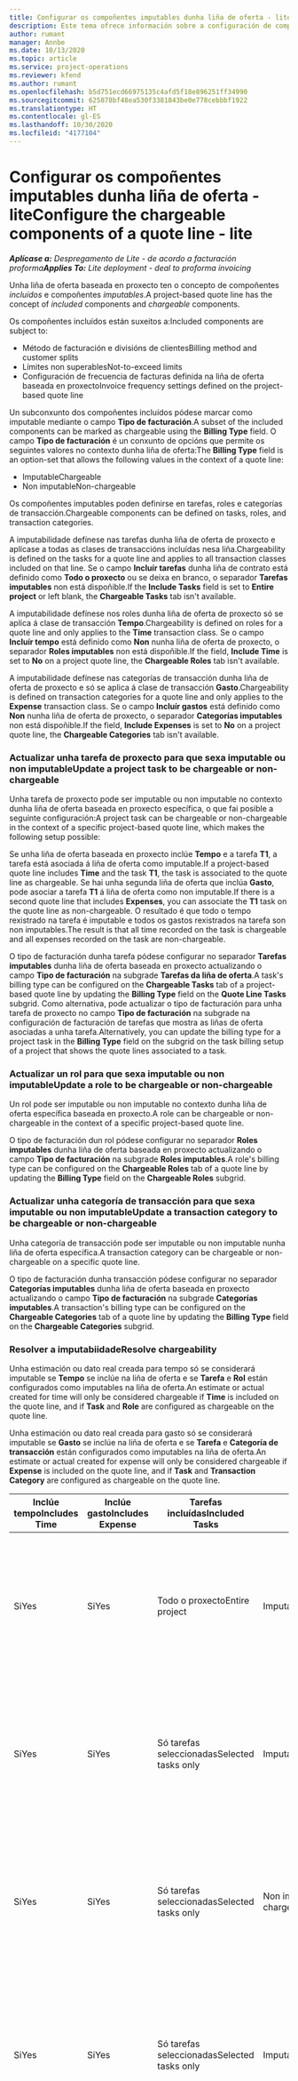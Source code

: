 ```yaml
---
title: Configurar os compoñentes imputables dunha liña de oferta - lite
description: Este tema ofrece información sobre a configuración de compoñentes imputables e non imputables nunha liña de oferta baseada en proxecto.
author: rumant
manager: Annbe
ms.date: 10/13/2020
ms.topic: article
ms.service: project-operations
ms.reviewer: kfend
ms.author: rumant
ms.openlocfilehash: b5d751ecd66975135c4afd5f18e896251ff34990
ms.sourcegitcommit: 625878bf48ea530f3381843be0e778cebbbf1922
ms.translationtype: HT
ms.contentlocale: gl-ES
ms.lasthandoff: 10/30/2020
ms.locfileid: "4177104"
---
```

# <a name="configure-the-chargeable-components-of-a-quote-line---lite"></a><span data-ttu-id="6cfa9-103">Configurar os compoñentes imputables dunha liña de oferta - lite</span><span class="sxs-lookup"><span data-stu-id="6cfa9-103">Configure the chargeable components of a quote line - lite</span></span>

<span data-ttu-id="6cfa9-104">_**Aplícase a:** Despregamento de Lite - de acordo a facturación proforma_</span><span class="sxs-lookup"><span data-stu-id="6cfa9-104">_**Applies To:** Lite deployment - deal to proforma invoicing_</span></span>

<span data-ttu-id="6cfa9-105">Unha liña de oferta baseada en proxecto ten o concepto de compoñentes *incluídos* e compoñentes *imputables*.</span><span class="sxs-lookup"><span data-stu-id="6cfa9-105">A project-based quote line has the concept of *included* components and *chargeable* components.</span></span>

<span data-ttu-id="6cfa9-106">Os compoñentes incluídos están suxeitos a:</span><span class="sxs-lookup"><span data-stu-id="6cfa9-106">Included components are subject to:</span></span>

  - <span data-ttu-id="6cfa9-107">Método de facturación e divisións de clientes</span><span class="sxs-lookup"><span data-stu-id="6cfa9-107">Billing method and customer splits</span></span>
  - <span data-ttu-id="6cfa9-108">Límites non superables</span><span class="sxs-lookup"><span data-stu-id="6cfa9-108">Not-to-exceed limits</span></span> 
  - <span data-ttu-id="6cfa9-109">Configuración de frecuencia de facturas definida na liña de oferta baseada en proxecto</span><span class="sxs-lookup"><span data-stu-id="6cfa9-109">Invoice frequency settings defined on the project-based quote line</span></span>

<span data-ttu-id="6cfa9-110">Un subconxunto dos compoñentes incluídos pódese marcar como imputable mediante o campo **Tipo de facturación**.</span><span class="sxs-lookup"><span data-stu-id="6cfa9-110">A subset of the included components can be marked as chargeable using the **Billing Type** field.</span></span> <span data-ttu-id="6cfa9-111">O campo **Tipo de facturación** é un conxunto de opcións que permite os seguintes valores no contexto dunha liña de oferta:</span><span class="sxs-lookup"><span data-stu-id="6cfa9-111">The **Billing Type** field is an option-set that allows the following values in the context of a quote line:</span></span>

  - <span data-ttu-id="6cfa9-112">Imputable</span><span class="sxs-lookup"><span data-stu-id="6cfa9-112">Chargeable</span></span>
  - <span data-ttu-id="6cfa9-113">Non imputable</span><span class="sxs-lookup"><span data-stu-id="6cfa9-113">Non-chargeable</span></span>

<span data-ttu-id="6cfa9-114">Os compoñentes imputables poden definirse en tarefas, roles e categorías de transacción.</span><span class="sxs-lookup"><span data-stu-id="6cfa9-114">Chargeable components can be defined on tasks, roles, and transaction categories.</span></span>

<span data-ttu-id="6cfa9-115">A imputabilidade defínese nas tarefas dunha liña de oferta de proxecto e aplícase a todas as clases de transaccións incluídas nesa liña.</span><span class="sxs-lookup"><span data-stu-id="6cfa9-115">Chargeability is defined on the tasks for a quote line and applies to all transaction classes included on that line.</span></span> <span data-ttu-id="6cfa9-116">Se o campo **Incluír tarefas** dunha liña de contrato está definido como **Todo o proxecto** ou se deixa en branco, o separador **Tarefas imputables** non está dispoñible.</span><span class="sxs-lookup"><span data-stu-id="6cfa9-116">If the **Include Tasks** field is set to **Entire project** or left blank, the **Chargeable Tasks** tab isn't available.</span></span>

<span data-ttu-id="6cfa9-117">A imputabilidade defínese nos roles dunha liña de oferta de proxecto só se aplica á clase de transacción **Tempo**.</span><span class="sxs-lookup"><span data-stu-id="6cfa9-117">Chargeability is defined on roles for a quote line and only applies to the **Time** transaction class.</span></span> <span data-ttu-id="6cfa9-118">Se o campo **Incluír tempo** está definido como **Non** nunha liña de oferta de proxecto, o separador **Roles imputables** non está dispoñible.</span><span class="sxs-lookup"><span data-stu-id="6cfa9-118">If the field, **Include Time** is set to **No** on a project quote line, the **Chargeable Roles** tab isn't available.</span></span>

<span data-ttu-id="6cfa9-119">A imputabilidade defínese nas categorías de transacción dunha liña de oferta de proxecto e só se aplica á clase de transacción **Gasto**.</span><span class="sxs-lookup"><span data-stu-id="6cfa9-119">Chargeability is defined on transaction categories for a  quote line and only applies to the **Expense** transaction class.</span></span> <span data-ttu-id="6cfa9-120">Se o campo **Incluír gastos** está definido como **Non** nunha liña de oferta de proxecto, o separador **Categorías imputables** non está dispoñible.</span><span class="sxs-lookup"><span data-stu-id="6cfa9-120">If the field, **Include Expenses** is set to **No** on a project quote line, the **Chargeable Categories** tab isn't available.</span></span>

### <a name="update-a-project-task-to-be-chargeable-or-non-chargeable"></a><span data-ttu-id="6cfa9-121">Actualizar unha tarefa de proxecto para que sexa imputable ou non imputable</span><span class="sxs-lookup"><span data-stu-id="6cfa9-121">Update a project task to be chargeable or non-chargeable</span></span>

<span data-ttu-id="6cfa9-122">Unha tarefa de proxecto pode ser imputable ou non imputable no contexto dunha liña de oferta baseada en proxecto específica, o que fai posible a seguinte configuración:</span><span class="sxs-lookup"><span data-stu-id="6cfa9-122">A project task can be chargeable or non-chargeable in the context of a specific project-based quote line, which makes the following setup possible:</span></span>

<span data-ttu-id="6cfa9-123">Se unha liña de oferta baseada en proxecto inclúe **Tempo** e a tarefa **T1**, a tarefa está asociada á liña de oferta como imputable.</span><span class="sxs-lookup"><span data-stu-id="6cfa9-123">If a project-based quote line includes **Time** and the task **T1**, the task is associated to the quote line as chargeable.</span></span> <span data-ttu-id="6cfa9-124">Se hai unha segunda liña de oferta que inclúa **Gasto**, pode asociar a tarefa **T1** á liña de oferta como non imputable.</span><span class="sxs-lookup"><span data-stu-id="6cfa9-124">If there is a second quote line that includes **Expenses**, you can associate the **T1** task on the quote line as non-chargeable.</span></span> <span data-ttu-id="6cfa9-125">O resultado é que todo o tempo rexistrado na tarefa é imputable e todos os gastos rexistrados na tarefa son non imputables.</span><span class="sxs-lookup"><span data-stu-id="6cfa9-125">The result is that all time recorded on the task is chargeable and all expenses recorded on the task are non-chargeable.</span></span>

<span data-ttu-id="6cfa9-126">O tipo de facturación dunha tarefa pódese configurar no separador **Tarefas imputables** dunha liña de oferta baseada en proxecto actualizando o campo **Tipo de facturación** na subgrade **Tarefas da liña de oferta**.</span><span class="sxs-lookup"><span data-stu-id="6cfa9-126">A task's billing type can be configured on the **Chargeable Tasks** tab of a project-based quote line by updating the **Billing Type** field on the **Quote Line Tasks** subgrid.</span></span> <span data-ttu-id="6cfa9-127">Como alternativa, pode actualizar o tipo de facturación para unha tarefa de proxecto no campo **Tipo de facturación** na subgrade na configuración de facturación de tarefas que mostra as liñas de oferta asociadas a unha tarefa.</span><span class="sxs-lookup"><span data-stu-id="6cfa9-127">Alternatively, you can update the billing type for a project task in the **Billing Type** field on the subgrid on the task billing setup of a project that shows the quote lines associated to a task.</span></span>

### <a name="update-a-role-to-be-chargeable-or-non-chargeable"></a><span data-ttu-id="6cfa9-128">Actualizar un rol para que sexa imputable ou non imputable</span><span class="sxs-lookup"><span data-stu-id="6cfa9-128">Update a role to be chargeable or non-chargeable</span></span>

<span data-ttu-id="6cfa9-129">Un rol pode ser imputable ou non imputable no contexto dunha liña de oferta específica baseada en proxecto.</span><span class="sxs-lookup"><span data-stu-id="6cfa9-129">A role can be chargeable or non-chargeable in the context of a specific project-based quote line.</span></span>

<span data-ttu-id="6cfa9-130">O tipo de facturación dun rol pódese configurar no separador **Roles imputables** dunha liña de oferta baseada en proxecto actualizando o campo **Tipo de facturación** na subgrade **Roles imputables**.</span><span class="sxs-lookup"><span data-stu-id="6cfa9-130">A role's billing type can be configured on the **Chargeable Roles** tab of a quote line by updating the **Billing Type** field on the **Chargeable Roles** subgrid.</span></span>

### <a name="update-a-transaction-category-to-be-chargeable-or-non-chargeable"></a><span data-ttu-id="6cfa9-131">Actualizar unha categoría de transacción para que sexa imputable ou non imputable</span><span class="sxs-lookup"><span data-stu-id="6cfa9-131">Update a transaction category to be chargeable or non-chargeable</span></span>

<span data-ttu-id="6cfa9-132">Unha categoría de transacción pode ser imputable ou non imputable nunha liña de oferta específica.</span><span class="sxs-lookup"><span data-stu-id="6cfa9-132">A transaction category can be chargeable or non-chargeable on a specific quote line.</span></span>

<span data-ttu-id="6cfa9-133">O tipo de facturación dunha transacción pódese configurar no separador **Categorías imputables** dunha liña de oferta baseada en proxecto actualizando o campo **Tipo de facturación** na subgrade **Categorías imputables**.</span><span class="sxs-lookup"><span data-stu-id="6cfa9-133">A transaction's billing type can be configured on the **Chargeable Categories** tab of a quote line by updating the **Billing Type** field on the **Chargeable Categories** subgrid.</span></span>

### <a name="resolve-chargeability"></a><span data-ttu-id="6cfa9-134">Resolver a imputabiidade</span><span class="sxs-lookup"><span data-stu-id="6cfa9-134">Resolve chargeability</span></span>
<span data-ttu-id="6cfa9-135">Unha estimación ou dato real creada para tempo só se considerará imputable se **Tempo** se inclúe na liña de oferta e se **Tarefa** e **Rol** están configurados como imputables na liña de oferta.</span><span class="sxs-lookup"><span data-stu-id="6cfa9-135">An estimate or actual created for time will only be considered chargeable if **Time** is included on the quote line, and if **Task** and **Role** are configured as chargeable on the quote line.</span></span>

<span data-ttu-id="6cfa9-136">Unha estimación ou dato real creada para gasto só se considerará imputable se **Gasto** se inclúe na liña de oferta e se **Tarefa** e **Categoría de transacción** están configurados como imputables na liña de oferta.</span><span class="sxs-lookup"><span data-stu-id="6cfa9-136">An estimate or actual created for expense will only be considered chargeable if **Expense** is included on the quote line, and if **Task** and **Transaction Category** are configured as chargeable on the quote line.</span></span>

| <span data-ttu-id="6cfa9-137">Inclúe tempo</span><span class="sxs-lookup"><span data-stu-id="6cfa9-137">Includes Time</span></span> | <span data-ttu-id="6cfa9-138">Inclúe gasto</span><span class="sxs-lookup"><span data-stu-id="6cfa9-138">Includes Expense</span></span> | <span data-ttu-id="6cfa9-139">Tarefas incluídas</span><span class="sxs-lookup"><span data-stu-id="6cfa9-139">Included Tasks</span></span> | <span data-ttu-id="6cfa9-140">Rol</span><span class="sxs-lookup"><span data-stu-id="6cfa9-140">Role</span></span> | <span data-ttu-id="6cfa9-141">Categoría</span><span class="sxs-lookup"><span data-stu-id="6cfa9-141">Category</span></span> | <span data-ttu-id="6cfa9-142">Tarefa</span><span class="sxs-lookup"><span data-stu-id="6cfa9-142">Task</span></span> | <span data-ttu-id="6cfa9-143">Facturación</span><span class="sxs-lookup"><span data-stu-id="6cfa9-143">Billing</span></span> |
| --- | --- | --- | --- | --- | --- | --- |
| <span data-ttu-id="6cfa9-144">Si</span><span class="sxs-lookup"><span data-stu-id="6cfa9-144">Yes</span></span> | <span data-ttu-id="6cfa9-145">Si</span><span class="sxs-lookup"><span data-stu-id="6cfa9-145">Yes</span></span> | <span data-ttu-id="6cfa9-146">Todo o proxecto</span><span class="sxs-lookup"><span data-stu-id="6cfa9-146">Entire project</span></span> | <span data-ttu-id="6cfa9-147">Imputable</span><span class="sxs-lookup"><span data-stu-id="6cfa9-147">Chargeable</span></span> | <span data-ttu-id="6cfa9-148">Imputable</span><span class="sxs-lookup"><span data-stu-id="6cfa9-148">Chargeable</span></span> | <span data-ttu-id="6cfa9-149">Non se pode configurar</span><span class="sxs-lookup"><span data-stu-id="6cfa9-149">Can't be set</span></span> | <span data-ttu-id="6cfa9-150">Facturación nun dato real de tempo: Imputable</span><span class="sxs-lookup"><span data-stu-id="6cfa9-150">Billing on a time actual: Chargeable</span></span> </br><span data-ttu-id="6cfa9-151">Tipo de facturación no dato real de gasto: Imputable</span><span class="sxs-lookup"><span data-stu-id="6cfa9-151">Billing type on expense actual: Chargeable</span></span> |
| <span data-ttu-id="6cfa9-152">Si</span><span class="sxs-lookup"><span data-stu-id="6cfa9-152">Yes</span></span> | <span data-ttu-id="6cfa9-153">Si</span><span class="sxs-lookup"><span data-stu-id="6cfa9-153">Yes</span></span> | <span data-ttu-id="6cfa9-154">Só tarefas seleccionadas</span><span class="sxs-lookup"><span data-stu-id="6cfa9-154">Selected tasks only</span></span> | <span data-ttu-id="6cfa9-155">Imputable</span><span class="sxs-lookup"><span data-stu-id="6cfa9-155">Chargeable</span></span> | <span data-ttu-id="6cfa9-156">Imputable</span><span class="sxs-lookup"><span data-stu-id="6cfa9-156">Chargeable</span></span> | <span data-ttu-id="6cfa9-157">Imputable</span><span class="sxs-lookup"><span data-stu-id="6cfa9-157">Chargeable</span></span> | <span data-ttu-id="6cfa9-158">Facturación nun dato real de tempo: Imputable</span><span class="sxs-lookup"><span data-stu-id="6cfa9-158">Billing on a time actual: Chargeable</span></span></br><span data-ttu-id="6cfa9-159">Tipo de facturación no dato real de gasto: Imputable</span><span class="sxs-lookup"><span data-stu-id="6cfa9-159">Billing type on expense actual: Chargeable</span></span> |
| <span data-ttu-id="6cfa9-160">Si</span><span class="sxs-lookup"><span data-stu-id="6cfa9-160">Yes</span></span> | <span data-ttu-id="6cfa9-161">Si</span><span class="sxs-lookup"><span data-stu-id="6cfa9-161">Yes</span></span> | <span data-ttu-id="6cfa9-162">Só tarefas seleccionadas</span><span class="sxs-lookup"><span data-stu-id="6cfa9-162">Selected tasks only</span></span> | <span data-ttu-id="6cfa9-163">Non imputable</span><span class="sxs-lookup"><span data-stu-id="6cfa9-163">Non-chargeable</span></span> | <span data-ttu-id="6cfa9-164">Imputable</span><span class="sxs-lookup"><span data-stu-id="6cfa9-164">Chargeable</span></span> | <span data-ttu-id="6cfa9-165">Imputable</span><span class="sxs-lookup"><span data-stu-id="6cfa9-165">Chargeable</span></span> | <span data-ttu-id="6cfa9-166">Facturación nun dato real de tempo: Non imputable</span><span class="sxs-lookup"><span data-stu-id="6cfa9-166">Billing on a time actual: Non-Chargeable</span></span></br><span data-ttu-id="6cfa9-167">Tipo de facturación no dato real de gasto: Imputable</span><span class="sxs-lookup"><span data-stu-id="6cfa9-167">Billing type on expense actual: Chargeable</span></span> |
| <span data-ttu-id="6cfa9-168">Si</span><span class="sxs-lookup"><span data-stu-id="6cfa9-168">Yes</span></span> | <span data-ttu-id="6cfa9-169">Si</span><span class="sxs-lookup"><span data-stu-id="6cfa9-169">Yes</span></span> | <span data-ttu-id="6cfa9-170">Só tarefas seleccionadas</span><span class="sxs-lookup"><span data-stu-id="6cfa9-170">Selected tasks only</span></span> | <span data-ttu-id="6cfa9-171">Imputable</span><span class="sxs-lookup"><span data-stu-id="6cfa9-171">Chargeable</span></span> | <span data-ttu-id="6cfa9-172">Imputable</span><span class="sxs-lookup"><span data-stu-id="6cfa9-172">Chargeable</span></span> | <span data-ttu-id="6cfa9-173">Non imputable</span><span class="sxs-lookup"><span data-stu-id="6cfa9-173">Non-Chargeable</span></span> | <span data-ttu-id="6cfa9-174">Facturación nun dato real de tempo: Non imputable</span><span class="sxs-lookup"><span data-stu-id="6cfa9-174">Billing on a time actual: Non-Chargeable</span></span></br> <span data-ttu-id="6cfa9-175">Tipo de facturación no dato real de gasto: Non imputable</span><span class="sxs-lookup"><span data-stu-id="6cfa9-175">Billing type on expense actual: Non-Chargeable</span></span> |
| <span data-ttu-id="6cfa9-176">Si</span><span class="sxs-lookup"><span data-stu-id="6cfa9-176">Yes</span></span> | <span data-ttu-id="6cfa9-177">Si</span><span class="sxs-lookup"><span data-stu-id="6cfa9-177">Yes</span></span> | <span data-ttu-id="6cfa9-178">Só tarefas seleccionadas</span><span class="sxs-lookup"><span data-stu-id="6cfa9-178">Selected tasks only</span></span> | <span data-ttu-id="6cfa9-179">Non imputable</span><span class="sxs-lookup"><span data-stu-id="6cfa9-179">Non-Chargeable</span></span> | <span data-ttu-id="6cfa9-180">Imputable</span><span class="sxs-lookup"><span data-stu-id="6cfa9-180">Chargeable</span></span> | <span data-ttu-id="6cfa9-181">Non imputable</span><span class="sxs-lookup"><span data-stu-id="6cfa9-181">Non- Chargeable</span></span> | <span data-ttu-id="6cfa9-182">Facturación nun dato real de tempo: Non imputable</span><span class="sxs-lookup"><span data-stu-id="6cfa9-182">Billing on a time actual: Non-Chargeable</span></span></br> <span data-ttu-id="6cfa9-183">Tipo de facturación no dato real de gasto: Non imputable</span><span class="sxs-lookup"><span data-stu-id="6cfa9-183">Billing type on expense actual: Non-Chargeable</span></span> |
| <span data-ttu-id="6cfa9-184">Si</span><span class="sxs-lookup"><span data-stu-id="6cfa9-184">Yes</span></span> | <span data-ttu-id="6cfa9-185">Si</span><span class="sxs-lookup"><span data-stu-id="6cfa9-185">Yes</span></span> | <span data-ttu-id="6cfa9-186">Só tarefas seleccionadas</span><span class="sxs-lookup"><span data-stu-id="6cfa9-186">Selected tasks only</span></span> | <span data-ttu-id="6cfa9-187">Non imputable</span><span class="sxs-lookup"><span data-stu-id="6cfa9-187">Non-Chargeable</span></span> | <span data-ttu-id="6cfa9-188">Non imputable</span><span class="sxs-lookup"><span data-stu-id="6cfa9-188">Non-Chargeable</span></span> | <span data-ttu-id="6cfa9-189">Imputable</span><span class="sxs-lookup"><span data-stu-id="6cfa9-189">Chargeable</span></span> | <span data-ttu-id="6cfa9-190">Facturación nun dato real de tempo: Non imputable</span><span class="sxs-lookup"><span data-stu-id="6cfa9-190">Billing on a time actual: Non-Chargeable</span></span></br> <span data-ttu-id="6cfa9-191">Tipo de facturación no dato real de gasto: Non imputable</span><span class="sxs-lookup"><span data-stu-id="6cfa9-191">Billing type on expense actual: Non-Chargeable</span></span> |
| <span data-ttu-id="6cfa9-192">No</span><span class="sxs-lookup"><span data-stu-id="6cfa9-192">No</span></span> | <span data-ttu-id="6cfa9-193">Si</span><span class="sxs-lookup"><span data-stu-id="6cfa9-193">Yes</span></span> | <span data-ttu-id="6cfa9-194">Todo o proxecto</span><span class="sxs-lookup"><span data-stu-id="6cfa9-194">Entire project</span></span> | <span data-ttu-id="6cfa9-195">Non se pode configurar</span><span class="sxs-lookup"><span data-stu-id="6cfa9-195">Can't be set</span></span> | <span data-ttu-id="6cfa9-196">Imputable</span><span class="sxs-lookup"><span data-stu-id="6cfa9-196">Chargeable</span></span> | <span data-ttu-id="6cfa9-197">Non se pode configurar</span><span class="sxs-lookup"><span data-stu-id="6cfa9-197">Can't be set</span></span> | <span data-ttu-id="6cfa9-198">Facturación nun dato real de tempo: Non dispoñible</span><span class="sxs-lookup"><span data-stu-id="6cfa9-198">Billing on a time actual: Not available</span></span> </br><span data-ttu-id="6cfa9-199">Tipo de facturación no dato real de gasto: Imputable</span><span class="sxs-lookup"><span data-stu-id="6cfa9-199">Billing type on expense actual: Chargeable</span></span> |
| <span data-ttu-id="6cfa9-200">No</span><span class="sxs-lookup"><span data-stu-id="6cfa9-200">No</span></span> | <span data-ttu-id="6cfa9-201">Si</span><span class="sxs-lookup"><span data-stu-id="6cfa9-201">Yes</span></span> | <span data-ttu-id="6cfa9-202">Todo o proxecto</span><span class="sxs-lookup"><span data-stu-id="6cfa9-202">Entire project</span></span> | <span data-ttu-id="6cfa9-203">Non se pode configurar</span><span class="sxs-lookup"><span data-stu-id="6cfa9-203">Can't be set</span></span> | <span data-ttu-id="6cfa9-204">Non imputable</span><span class="sxs-lookup"><span data-stu-id="6cfa9-204">Non-chargeable</span></span> | <span data-ttu-id="6cfa9-205">Non se pode configurar</span><span class="sxs-lookup"><span data-stu-id="6cfa9-205">Can't be set</span></span> | <span data-ttu-id="6cfa9-206">Facturación nun dato real de tempo: Non dispoñible</span><span class="sxs-lookup"><span data-stu-id="6cfa9-206">Billing on a time actual: Not available</span></span> </br><span data-ttu-id="6cfa9-207">Tipo de facturación no dato real de gasto: Non imputable</span><span class="sxs-lookup"><span data-stu-id="6cfa9-207">Billing type on expense actual: Non-chargeable</span></span> |
| <span data-ttu-id="6cfa9-208">Si</span><span class="sxs-lookup"><span data-stu-id="6cfa9-208">Yes</span></span> | <span data-ttu-id="6cfa9-209">No</span><span class="sxs-lookup"><span data-stu-id="6cfa9-209">No</span></span> | <span data-ttu-id="6cfa9-210">Todo o proxecto</span><span class="sxs-lookup"><span data-stu-id="6cfa9-210">Entire project</span></span> | <span data-ttu-id="6cfa9-211">Imputable</span><span class="sxs-lookup"><span data-stu-id="6cfa9-211">Chargeable</span></span> | <span data-ttu-id="6cfa9-212">Non se pode configurar</span><span class="sxs-lookup"><span data-stu-id="6cfa9-212">Can't be set</span></span> | <span data-ttu-id="6cfa9-213">Non se pode configurar</span><span class="sxs-lookup"><span data-stu-id="6cfa9-213">Can't be set</span></span> | <span data-ttu-id="6cfa9-214">Facturación nun dato real de tempo: Imputable</span><span class="sxs-lookup"><span data-stu-id="6cfa9-214">Billing on a time actual: Chargeable</span></span></br><span data-ttu-id="6cfa9-215">Tipo de facturación no dato real de gasto: Non dispoñible</span><span class="sxs-lookup"><span data-stu-id="6cfa9-215">Billing type on expense actual: Not available</span></span> |
| <span data-ttu-id="6cfa9-216">Si</span><span class="sxs-lookup"><span data-stu-id="6cfa9-216">Yes</span></span> | <span data-ttu-id="6cfa9-217">No</span><span class="sxs-lookup"><span data-stu-id="6cfa9-217">No</span></span> | <span data-ttu-id="6cfa9-218">Todo o proxecto</span><span class="sxs-lookup"><span data-stu-id="6cfa9-218">Entire project</span></span> | <span data-ttu-id="6cfa9-219">Non imputable</span><span class="sxs-lookup"><span data-stu-id="6cfa9-219">Non-chargeable</span></span> | <span data-ttu-id="6cfa9-220">Non se pode configurar</span><span class="sxs-lookup"><span data-stu-id="6cfa9-220">Can't be set</span></span> | <span data-ttu-id="6cfa9-221">Non se pode configurar</span><span class="sxs-lookup"><span data-stu-id="6cfa9-221">Can't be set</span></span> | <span data-ttu-id="6cfa9-222">Facturación nun dato real de tempo: Non imputable</span><span class="sxs-lookup"><span data-stu-id="6cfa9-222">Billing on a time actual: Non-chargeable</span></span> </br><span data-ttu-id="6cfa9-223">Tipo de facturación no dato real de gasto: Non dispoñible</span><span class="sxs-lookup"><span data-stu-id="6cfa9-223">Billing type on expense actual: Not available</span></span> |
